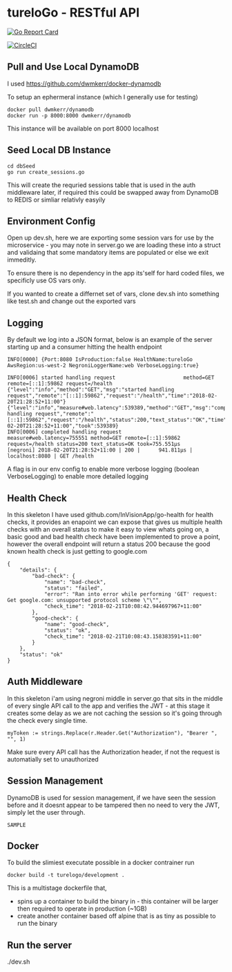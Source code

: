 # tureloGo - RESTful API

[![Go Report Card](https://goreportcard.com/badge/github.com/kebabmane/tureloGo)](https://goreportcard.com/report/github.com/kebabmane/tureloGo)

[![CircleCI](https://circleci.com/gh/kebabmane/tureloGo.svg?style=svg)](https://circleci.com/gh/kebabmane/tureloGo)


## Pull and Use Local DynamoDB

I used https://github.com/dwmkerr/docker-dynamodb

To setup an ephermeral instance (which I generally use for testing)


```
docker pull dwmkerr/dynamodb
docker run -p 8000:8000 dwmkerr/dynamodb
```

This instance will be available on port 8000 localhost


## Seed Local DB Instance

```
cd dbSeed
go run create_sessions.go
```

This will create the requried sessions table that is used in the auth middleware later, if required this could be swapped away from DynamoDB to REDIS or simliar relativly easyily


## Environment Config

Open up dev.sh, here we are exporting some session vars for use by the microservice - you may note in server.go we are loading these into a struct and validaing that some mandatory items are populated or else we exit immeditly.

To ensure there is no dependency in the app its'self for hard coded files, we specificly use OS vars only.

If you wanted to create a differnet set of vars, clone dev.sh into something like test.sh and change out the exported vars

## Logging

By default we log into a JSON format, below is an example of the server starting up and a consumer hitting the health endpoint

```
INFO[0000] {Port:8080 IsProduction:false HealthName:tureloGo AwsRegion:us-west-2 NegroniLoggerName:web VerboseLogging:true}
 
INFO[0006] started handling request                      method=GET remote=[::1]:59862 request=/health
{"level":"info","method":"GET","msg":"started handling request","remote":"[::1]:59862","request":"/health","time":"2018-02-20T21:28:52+11:00"}
{"level":"info","measure#web.latency":539389,"method":"GET","msg":"completed handling request","remote":"[::1]:59862","request":"/health","status":200,"text_status":"OK","time":"2018-02-20T21:28:52+11:00","took":539389}
INFO[0006] completed handling request                    measure#web.latency=755551 method=GET remote=[::1]:59862 request=/health status=200 text_status=OK took=755.551µs
[negroni] 2018-02-20T21:28:52+11:00 | 200 | 	 941.811µs | localhost:8080 | GET /health 
```

A flag is in our env config to enable more verbose logging (boolean VerboseLogging) to enable more detailed logging

## Health Check

In this skeleton I have used github.com/InVisionApp/go-health for health checks, it provides an enapoint we can expose that gives us multiple health checks with an overall status to make it easy to view whats going on, a basic good and bad health check have been implemented to prove a point, however the overall endpoint will return a status 200 because the good known health check is just getting to google.com

```
{
    "details": {
        "bad-check": {
            "name": "bad-check",
            "status": "failed",
            "error": "Ran into error while performing 'GET' request: Get google.com: unsupported protocol scheme \"\"",
            "check_time": "2018-02-21T10:08:42.944697967+11:00"
        },
        "good-check": {
            "name": "good-check",
            "status": "ok",
            "check_time": "2018-02-21T10:08:43.158383591+11:00"
        }
    },
    "status": "ok"
}
``` 

## Auth Middleware

In this skeleton i'am using negroni middle in server.go that sits in the middle of every single API call to the app and verifies the JWT - at this stage it creates some delay as we are not caching the session so it's going through the check every single time.

```
myToken := strings.Replace(r.Header.Get("Authorization"), "Bearer ", "", 1)
```       

Make sure every API call has the Authorization header, if not the request is automatially set to unauthorized

## Session Management

DynamoDB is used for session management, if we have seen the session before and it doesnt appear to be tampered then no need to very the JWT, simply let the user through.

```
SAMPLE
```

## Docker

To build the slimiest executate possible in a docker contrainer run

```
docker build -t turelogo/development .
```

This is a multistage dockerfile that,
* spins up a container to build the binary in - this container will be larger then required to operate in production (~1GB)
* create another container based off alpine that is as tiny as possible to run the binary

## Run the server

./dev.sh